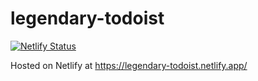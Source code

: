 # legendary-todoist
[![Netlify Status](https://api.netlify.com/api/v1/badges/8e1c0301-1d23-4f47-a4c1-544c94425efa/deploy-status)](https://app.netlify.com/sites/legendary-todoist/deploys)

Hosted on Netlify at https://legendary-todoist.netlify.app/
